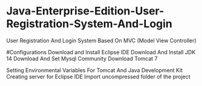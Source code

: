 # Java-Enterprise-Edition-User-Registration-System-And-Login
User Registration And Login System Based On MVC (Model View Controller)

#Configurations
Download and Install Eclipse IDE
Download And Install JDK 14
Download And Set Mysql Community
Download Tomcat 7

Setting Environmental Variables For Tomcat And Java Development Kit
Creating server for Eclipse IDE
Import uncompressed folder of the project
